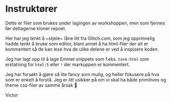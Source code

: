 # Instruktører

Dette er filer som brukes under lagingen av workshoppen, men som fjernes før deltagerne kloner repoet.

Her har jeg tenkt å ~stjele~ låne litt fra Glitch.com, som jeg opprinnelig hadde tenkt å bruke som editor, blant annet å ha html-filer der alt er kommentert så de kan lese hva de ulike delene er ved å inspisere koden.

Jeg har lagt opp til å lage Emmet snippets som f.eks. `tenk:html` som erstatning for `html:5` eller `!` der markuppen er kommentert.

Jeg har forsøkt å gjøre så lite fancy som mulig, og heller fokusere på hva som er enkelt å forstå. Jeg er _litt_ usikker på om vi skal ha både primitives og theme css-filer av samme årsak 🤔

Victor
